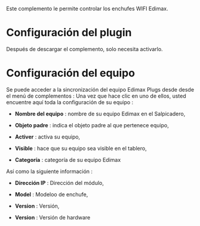 Este complemento le permite controlar los enchufes WIFI Edimax.

Configuración del plugin 
=======================

Después de descargar el complemento, solo necesita activarlo.

Configuración del equipo 
=============================

Se puede acceder a la sincronización del equipo Edimax Plugs desde
desde el menú de complementos : Una vez que hace clic en uno de ellos, usted
encuentre aquí toda la configuración de su equipo :

-   **Nombre del equipo** : nombre de su equipo Edimax en el
    Salpicadero,

-   **Objeto padre** : indica el objeto padre al que pertenece
    equipo,

-   **Activer** : activa su equipo,

-   **Visible** : hace que su equipo sea visible en el tablero,

-   **Categoría** : categoría de su equipo Edimax

Así como la siguiente información :

-   **Dirección IP** : Dirección del módulo,

-   **Model** : Modeloo de enchufe,

-   **Version** : Versión,

-   **Version** : Versión de hardware


